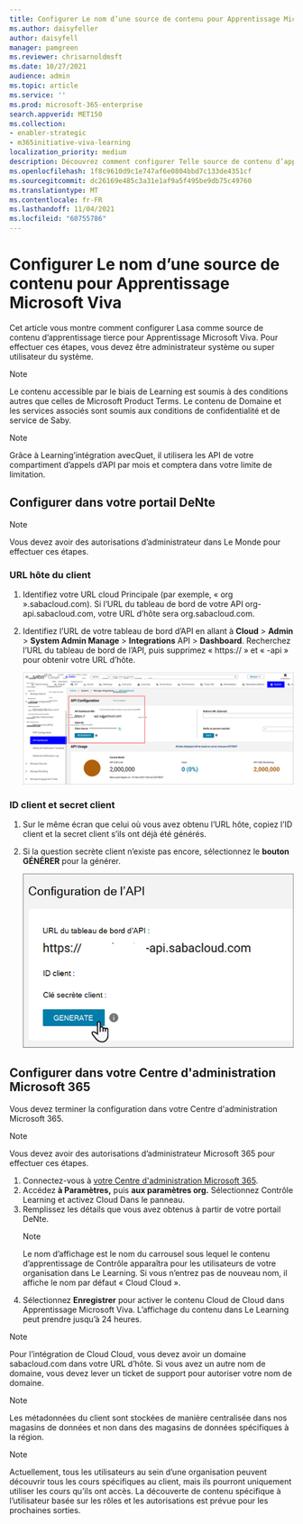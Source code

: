 ```yaml
---
title: Configurer Le nom d’une source de contenu pour Apprentissage Microsoft Viva
ms.author: daisyfeller
author: daisyfell
manager: pamgreen
ms.reviewer: chrisarnoldmsft
ms.date: 10/27/2021
audience: admin
ms.topic: article
ms.service: ''
ms.prod: microsoft-365-enterprise
search.appverid: MET150
ms.collection:
- enabler-strategic
- m365initiative-viva-learning
localization_priority: medium
description: Découvrez comment configurer Telle source de contenu d’apprentissage pour Apprentissage Microsoft Viva.
ms.openlocfilehash: 1f8c9610d9c1e747af6e0804bbd7c133de4351cf
ms.sourcegitcommit: dc26169e485c3a31e1af9a5f495be9db75c49760
ms.translationtype: MT
ms.contentlocale: fr-FR
ms.lasthandoff: 11/04/2021
ms.locfileid: "60755786"
---
```

# <a name="configure-saba-as-a-content-source-for-microsoft-viva-learning"></a>Configurer Le nom d’une source de contenu pour Apprentissage Microsoft Viva

Cet article vous montre comment configurer Lasa comme source de contenu d’apprentissage tierce pour Apprentissage Microsoft Viva. Pour effectuer ces étapes, vous devez être administrateur système ou super utilisateur du système.

>[!NOTE]
>Le contenu accessible par le biais de Learning est soumis à des conditions autres que celles de Microsoft Product Terms. Le contenu de Domaine et les services associés sont soumis aux conditions de confidentialité et de service de Saby.

>[!NOTE]
>Grâce à Learning’intégration avecQuet, il utilisera les API de votre compartiment d’appels d’API par mois et comptera dans votre limite de limitation.

## <a name="configure-in-your-saba-portal"></a>Configurer dans votre portail DeNte

>[!NOTE]
>Vous devez avoir des autorisations d’administrateur dans Le Monde pour effectuer ces étapes.

### <a name="clients-host-url"></a>URL hôte du client

1. Identifiez votre URL cloud Principale (par exemple, « org ».sabacloud.com). Si l’URL du tableau de bord de votre API org-api.sabacloud.com, votre URL d’hôte sera org.sabacloud.com.
2. Identifiez l’URL de votre tableau de bord d’API en allant à **Cloud**  >  **Admin**  >  **System Admin Manage**  >  **Integrations** API  >  **Dashboard**. Recherchez l’URL du tableau de bord de l’API, puis supprimez « https:// » et « -api » pour obtenir votre URL d’hôte.

    ![Image du tableau de bord de votre API.](../media/learning/saba-a.png)

### <a name="client-id-and-client-secret"></a>ID client et secret client

1. Sur le même écran que celui où vous avez obtenu l’URL hôte, copiez l’ID client et la secret client s’ils ont déjà été générés.

2. Si la question secrète client n’existe pas encore, sélectionnez le **bouton GÉNÉRER** pour la générer.

    ![Image du tableau de bord de l’API avec le curseur pointant sur le bouton Générer.](../media/learning/saba-b.png)

## <a name="configure-in-your-microsoft-365-admin-center"></a>Configurer dans votre Centre d'administration Microsoft 365

Vous devez terminer la configuration dans votre Centre d'administration Microsoft 365.

>[!NOTE]
>Vous devez avoir des autorisations d’administrateur Microsoft 365 pour effectuer ces étapes.

1. Connectez-vous à [votre Centre d'administration Microsoft 365](https://admin.microsoft.com).
2. Accédez **à Paramètres,** puis **aux paramètres org.** Sélectionnez Contrôle Learning et activez Cloud Dans le panneau.
3. Remplissez les détails que vous avez obtenus à partir de votre portail DeNte.
    >[!NOTE]
    >Le nom d’affichage est le nom du carrousel sous lequel le contenu d’apprentissage de Contrôle apparaîtra pour les utilisateurs de votre organisation dans Le Learning. Si vous n’entrez pas de nouveau nom, il affiche le nom par défaut « Cloud Cloud ».
4. Sélectionnez **Enregistrer** pour activer le contenu Cloud de Cloud dans Apprentissage Microsoft Viva. L’affichage du contenu dans Le Learning peut prendre jusqu’à 24 heures.

> [!Note]
> Pour l’intégration de Cloud Cloud, vous devez avoir un domaine sabacloud.com dans votre URL d’hôte. Si vous avez un autre nom de domaine, vous devez lever un ticket de support pour autoriser votre nom de domaine.

>[!NOTE]
>Les métadonnées du client sont stockées de manière centralisée dans nos magasins de données et non dans des magasins de données spécifiques à la région.

>[!NOTE]
>Actuellement, tous les utilisateurs au sein d’une organisation peuvent découvrir tous les cours spécifiques au client, mais ils pourront uniquement utiliser les cours qu’ils ont accès. La découverte de contenu spécifique à l’utilisateur basée sur les rôles et les autorisations est prévue pour les prochaines sorties.
